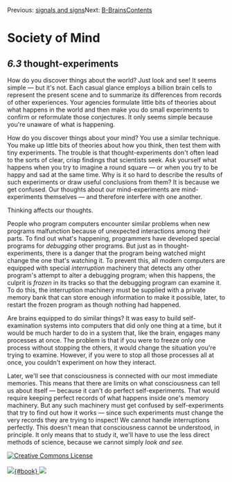 <div class="chapnav">

<span class="prev">Previous: [signals and
signs](./som-6.2.html)</span><span class="next">Next:
[B-Brains](./som-6.4.html)</span><span
class="contents">[Contents](index.html)</span>
<div class="titlebar">

Society of Mind
===============

</div>

</div>

*6.3* thought-experiments
-------------------------

How do you discover things about the world? Just look and see! It seems
simple — but it's not. Each casual glance employs a billion brain cells
to represent the present scene and to summarize its differences from
records of other experiences. Your agencies formulate little bits of
theories about what happens in the world and then make you do small
experiments to confirm or reformulate those conjectures. It only seems
simple because you're unaware of what is happening.

How do you discover things about your mind? You use a similar technique.
You make up little bits of theories about how you think, then test them
with tiny experiments. The trouble is that thought-experiments don't
often lead to the sorts of clear, crisp findings that scientists seek.
Ask yourself what happens when you try to imagine a round square — or
when you try to be happy and sad at the same time. Why is it so hard to
describe the results of such experiments or draw useful conclusions from
them? It is because we get confused. Our thoughts about our
mind-experiments are mind-experiments themselves — and therefore
interfere with one another.

Thinking affects our thoughts.

People who program computers encounter similar problems when new
programs malfunction because of unexpected interactions among their
parts. To find out what's happening, programmers have developed special
programs for *debugging* other programs. But just as in
thought-experiments, there is a danger that the program being watched
might change the one that's watching it. To prevent this, all modern
computers are equipped with special *interruption* machinery that
detects any other program's attempt to alter a debugging program; when
this happens, the culprit is *frozen* in its tracks so that the
debugging program can examine it. To do this, the interruption machinery
must be supplied with a private memory bank that can store enough
information to make it possible, later, to restart the frozen program as
though nothing had happened.

Are brains equipped to do similar things? It was easy to build
self-examination systems into computers that did only one thing at a
time, but it would be much harder to do in a system that, like the
brain, engages many processes at once. The problem is that if you were
to freeze only one process without stopping the others, it would change
the situation you're trying to examine. However, if you were to stop all
those processes all at once, you couldn't experiment on how they
interact.

Later, we'll see that consciousness is connected with our most immediate
memories. This means that there are limits on what consciousness can
tell us about itself — because it can't do perfect self-experiments.
That would require keeping perfect records of what happens inside one's
memory machinery. But any such machinery must get confused by
self-experiments that try to find out how it works — since such
experiments must change the very records they are trying to inspect! We
cannot handle interruptions perfectly. This doesn't mean that
consciousness cannot be understood, in principle. It only means that to
study it, we'll have to use the less direct methods of science, because
we cannot simply *look and see.*

<div class="footer">

[![Creative Commons
License](http://i.creativecommons.org/l/by-nc-sa/3.0/80x15.png)](http://creativecommons.org/licenses/by-nc-sa/3.0/deed.en_US)\
\
[![](./images/som_book.jpeg){#book}
![](./images/a_logo_17.gif)](http://www.amazon.com/gp/product/0671657135?ie=UTF8&camp=1789&creativeASIN=0671657135&linkCode=xm2&tag=marvinminsky)

</div>
